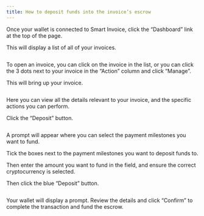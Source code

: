 ```yaml
---
title: How to deposit funds into the invoice’s escrow
---
```


Once your wallet is connected to Smart Invoice, click the “Dashboard” link at the top of the page.

This will display a list of all of your invoices.

![]()

To open an invoice, you can click on the invoice in the list, or you can click the 3 dots next to your invoice in the “Action” column and click “Manage”.

This will bring up your invoice.

![]()

Here you can view all the details relevant to your invoice, and the specific actions you can perform. 

Click the “Deposit” button.

![]()

A prompt will appear where you can select the payment milestones you want to fund.

Tick the boxes next to the payment milestones you want to deposit funds to.

Then enter the amount you want to fund in the field, and ensure the correct cryptocurrency is selected.

Then click the blue “Deposit” button.

![]()

Your wallet will display a prompt. Review the details and click “Confirm” to complete the transaction and fund the escrow.
